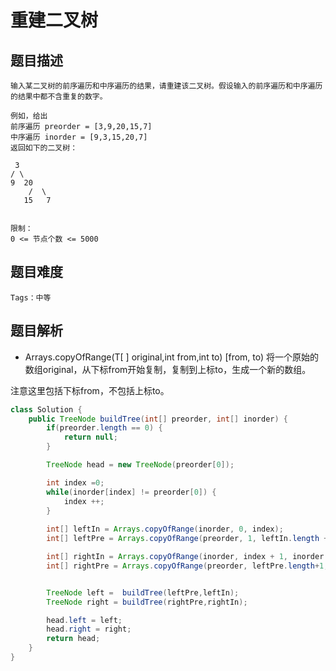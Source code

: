 # 重建二叉树

## 题目描述
    输入某二叉树的前序遍历和中序遍历的结果，请重建该二叉树。假设输入的前序遍历和中序遍历的结果中都不含重复的数字。

    例如，给出
    前序遍历 preorder = [3,9,20,15,7]
    中序遍历 inorder = [9,3,15,20,7]
    返回如下的二叉树：

     3
    / \
    9  20
        /  \
       15   7
     

    限制：
    0 <= 节点个数 <= 5000


## 题目难度
    Tags：中等

## 题目解析
+ Arrays.copyOfRange(T[ ] original,int from,int to)
[from, to)
将一个原始的数组original，从下标from开始复制，复制到上标to，生成一个新的数组。

注意这里包括下标from，不包括上标to。

```java
class Solution {
    public TreeNode buildTree(int[] preorder, int[] inorder) {
        if(preorder.length == 0) {
            return null;
        }

        TreeNode head = new TreeNode(preorder[0]);

        int index =0;
        while(inorder[index] != preorder[0]) {
            index ++;
        }
        
        int[] leftIn = Arrays.copyOfRange(inorder, 0, index);
        int[] leftPre = Arrays.copyOfRange(preorder, 1, leftIn.length + 1);

        int[] rightIn = Arrays.copyOfRange(inorder, index + 1, inorder.length);
        int[] rightPre = Arrays.copyOfRange(preorder, leftPre.length+1, preorder.length);


        TreeNode left =  buildTree(leftPre,leftIn);
        TreeNode right = buildTree(rightPre,rightIn);

        head.left = left;
        head.right = right;
        return head;
    }
}
```